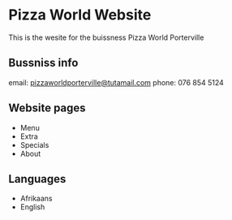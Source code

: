 # Pizza World Website

This is the wesite for the buissness
Pizza World Porterville

## Bussniss info

email: pizzaworldporterville@tutamail.com
phone: 076 854 5124

## Website pages

- Menu
- Extra
- Specials
- About

## Languages

- Afrikaans
- English
